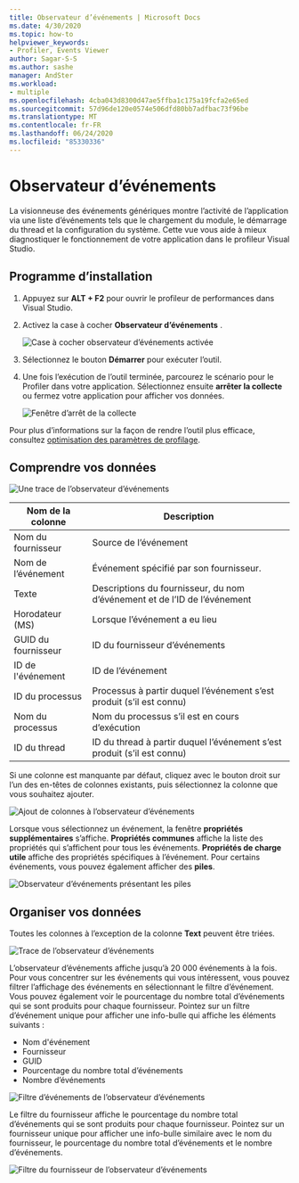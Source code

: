 ```yaml
---
title: Observateur d’événements | Microsoft Docs
ms.date: 4/30/2020
ms.topic: how-to
helpviewer_keywords:
- Profiler, Events Viewer
author: Sagar-S-S
ms.author: sashe
manager: AndSter
ms.workload:
- multiple
ms.openlocfilehash: 4cba043d8300d47ae5ffba1c175a19fcfa2e65ed
ms.sourcegitcommit: 57d96de120e0574e506dfd80bb7adfbac73f96be
ms.translationtype: MT
ms.contentlocale: fr-FR
ms.lasthandoff: 06/24/2020
ms.locfileid: "85330336"
---
```

# <a name="events-viewer"></a>Observateur d’événements

La visionneuse des événements génériques montre l’activité de l’application via une liste d’événements tels que le chargement du module, le démarrage du thread et la configuration du système. Cette vue vous aide à mieux diagnostiquer le fonctionnement de votre application dans le profileur Visual Studio.

## <a name="setup"></a>Programme d’installation

1. Appuyez sur **ALT + F2** pour ouvrir le profileur de performances dans Visual Studio.

1. Activez la case à cocher **Observateur d’événements** .

   ![Case à cocher observateur d’événements activée](../profiling/media/eventsviewerselected.png "Case à cocher observateur d’événements activée")

1. Sélectionnez le bouton **Démarrer** pour exécuter l’outil.

1. Une fois l’exécution de l’outil terminée, parcourez le scénario pour le Profiler dans votre application. Sélectionnez ensuite **arrêter la collecte** ou fermez votre application pour afficher vos données.

   ![Fenêtre d’arrêt de la collecte](../profiling/media/stopcollectioneventsviewer.png "Fenêtre d’arrêt de la collecte")

Pour plus d’informations sur la façon de rendre l’outil plus efficace, consultez [optimisation des paramètres de profilage](../profiling/optimize-profiler-settings.md).

## <a name="understand-your-data"></a>Comprendre vos données

![Une trace de l’observateur d’événements](../profiling/media/eventviewertrace.png "Une trace de l’observateur d’événements")

|Nom de la colonne|Description|
|----------|---------------------|
|Nom du fournisseur|Source de l’événement|
|Nom de l’événement|Événement spécifié par son fournisseur.|
|Texte|Descriptions du fournisseur, du nom d’événement et de l’ID de l’événement|
|Horodateur (MS)|Lorsque l’événement a eu lieu|
|GUID du fournisseur|ID du fournisseur d’événements|
|ID de l'événement|ID de l’événement|
|ID du processus|Processus à partir duquel l’événement s’est produit (s’il est connu)|
|Nom du processus|Nom du processus s’il est en cours d’exécution|
|ID du thread|ID du thread à partir duquel l’événement s’est produit (s’il est connu)|

Si une colonne est manquante par défaut, cliquez avec le bouton droit sur l’un des en-têtes de colonnes existants, puis sélectionnez la colonne que vous souhaitez ajouter.

![Ajout de colonnes à l’observateur d’événements](../profiling/media/eventvieweraddcolumns.png "Ajout de colonnes à l’observateur d’événements")

Lorsque vous sélectionnez un événement, la fenêtre **propriétés supplémentaires** s’affiche. **Propriétés communes** affiche la liste des propriétés qui s’affichent pour tous les événements. **Propriétés de charge utile** affiche des propriétés spécifiques à l’événement. Pour certains événements, vous pouvez également afficher des **piles**.

![Observateur d’événements présentant les piles](../profiling/media/eventviewerstacks.png "Observateur d’événements présentant les piles")

## <a name="organize-your-data"></a>Organiser vos données

Toutes les colonnes à l’exception de la colonne **Text** peuvent être triées.

![Trace de l’observateur d’événements](../profiling/media/eventviewertrace.png "Trace de l’observateur d’événements")

L’observateur d’événements affiche jusqu’à 20 000 événements à la fois. Pour vous concentrer sur les événements qui vous intéressent, vous pouvez filtrer l’affichage des événements en sélectionnant le filtre d’événement. Vous pouvez également voir le pourcentage du nombre total d’événements qui se sont produits pour chaque fournisseur. Pointez sur un filtre d’événement unique pour afficher une info-bulle qui affiche les éléments suivants :

- Nom d'événement
- Fournisseur
- GUID
- Pourcentage du nombre total d’événements
- Nombre d’événements

![Filtre d’événements de l’observateur d’événements](../profiling/media/eventviewereventfilter.png "Filtre d’événements de l’observateur d’événements")

Le filtre du fournisseur affiche le pourcentage du nombre total d’événements qui se sont produits pour chaque fournisseur. Pointez sur un fournisseur unique pour afficher une info-bulle similaire avec le nom du fournisseur, le pourcentage du nombre total d’événements et le nombre d’événements.

![Filtre du fournisseur de l’observateur d’événements](../profiling/media/eventviewerproviderfilter.png "Filtre du fournisseur de l’observateur d’événements")
